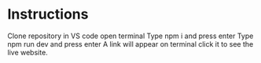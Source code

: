 # Instructions
Clone repository in VS code
open terminal
Type npm i and press enter 
Type npm run dev and press enter
A link will appear on terminal click it to see the live website.
